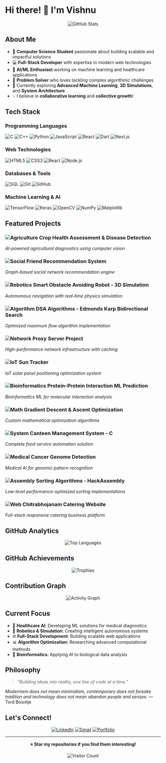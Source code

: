 # Hi there! 👋 I'm Vishnu

<div align="center">
  
![GitHub Stats](https://github-readme-stats.vercel.app/api?username=Vishnu868&show_icons=true&theme=radical&hide_border=true&bg_color=0D1117)

</div>

## About Me

- 🔭 **Computer Science Student** passionate about building scalable and impactful solutions
- 💻 **Full-Stack Developer** with expertise in modern web technologies
- 🤖 **AI/ML Enthusiast** working on machine learning and healthcare applications  
- 🎯 **Problem Solver** who loves tackling complex algorithmic challenges
- 🌱 Currently exploring **Advanced Machine Learning**, **3D Simulations**, and **System Architecture**
- 💡 I believe in **collaborative learning** and **collective growth**!

## Tech Stack

### Programming Languages
![C](https://img.shields.io/badge/C-00599C?style=for-the-badge&logo=c&logoColor=white)
![C++](https://img.shields.io/badge/C++-00599C?style=for-the-badge&logo=c%2B%2B&logoColor=white)
![Python](https://img.shields.io/badge/Python-3776AB?style=for-the-badge&logo=python&logoColor=white)
![JavaScript](https://img.shields.io/badge/JavaScript-F7DF1E?style=for-the-badge&logo=javascript&logoColor=black)
![React](https://img.shields.io/badge/React-20232A?style=for-the-badge&logo=react&logoColor=61DAFB)
![Dart](https://img.shields.io/badge/Dart-0175C2?style=for-the-badge&logo=dart&logoColor=white)
![Next.js](https://img.shields.io/badge/Next.js-000000?style=for-the-badge&logo=nextdotjs&logoColor=white)

### Web Technologies
![HTML5](https://img.shields.io/badge/HTML5-E34F26?style=for-the-badge&logo=html5&logoColor=white)
![CSS3](https://img.shields.io/badge/CSS3-1572B6?style=for-the-badge&logo=css3&logoColor=white)
![React](https://img.shields.io/badge/React-20232A?style=for-the-badge&logo=react&logoColor=61DAFB)
![Node.js](https://img.shields.io/badge/Node.js-43853D?style=for-the-badge&logo=node.js&logoColor=white)

### Databases & Tools
![SQL](https://img.shields.io/badge/SQL-4479A1?style=for-the-badge&logo=mysql&logoColor=white)
![Git](https://img.shields.io/badge/Git-F05032?style=for-the-badge&logo=git&logoColor=white)
![GitHub](https://img.shields.io/badge/GitHub-100000?style=for-the-badge&logo=github&logoColor=white)

### Machine Learning & AI
![TensorFlow](https://img.shields.io/badge/TensorFlow-FF6F00?style=for-the-badge&logo=tensorflow&logoColor=white)
![Keras](https://img.shields.io/badge/Keras-D00000?style=for-the-badge&logo=keras&logoColor=white)
![OpenCV](https://img.shields.io/badge/OpenCV-27338e?style=for-the-badge&logo=OpenCV&logoColor=white)
![NumPy](https://img.shields.io/badge/NumPy-013243?style=for-the-badge&logo=numpy&logoColor=white)
![Matplotlib](https://img.shields.io/badge/Matplotlib-11557c?style=for-the-badge&logo=python&logoColor=white)

## Featured Projects

### ![Agriculture](https://img.shields.io/badge/Agriculture-4CAF50?style=for-the-badge&logo=leaf&logoColor=white) **Crop Health Assessment & Disease Detection**
*AI-powered agricultural diagnostics using computer vision*

### ![Social](https://img.shields.io/badge/Social-1976D2?style=for-the-badge&logo=share&logoColor=white) **Friend Recommendation System**  
*Graph-based social network recommendation engine*

### ![Robotics](https://img.shields.io/badge/Robotics-FF5722?style=for-the-badge&logo=robot&logoColor=white) **Smart Obstacle Avoiding Robot - 3D Simulation**
*Autonomous navigation with real-time physics simulation*

### ![Algorithm](https://img.shields.io/badge/Algorithm-9C27B0?style=for-the-badge&logo=algorithm&logoColor=white) **DSA Algorithms - Edmonds Karp Bidirectional Search**
*Optimized maximum flow algorithm implementation*

### ![Network](https://img.shields.io/badge/Network-607D8B?style=for-the-badge&logo=server&logoColor=white) **Proxy Server Project**
*High-performance network infrastructure with caching*

### ![IoT](https://img.shields.io/badge/IoT-FF9800?style=for-the-badge&logo=sun&logoColor=white) **Sun Tracker**
*IoT solar panel positioning optimization system*

### ![Bioinformatics](https://img.shields.io/badge/Bioinformatics-E91E63?style=for-the-badge&logo=dna&logoColor=white) **Protein-Protein Interaction ML Prediction**
*Bioinformatics ML for molecular interaction analysis*

### ![Math](https://img.shields.io/badge/Mathematics-3F51B5?style=for-the-badge&logo=calculator&logoColor=white) **Gradient Descent & Ascent Optimization**
*Custom mathematical optimization algorithms*

### ![System](https://img.shields.io/badge/System-795548?style=for-the-badge&logo=restaurant&logoColor=white) **Canteen Management System - C**
*Complete food service automation solution*

### ![Medical](https://img.shields.io/badge/Medical-F44336?style=for-the-badge&logo=medical-cross&logoColor=white) **Cancer Genome Detection**
*Medical AI for genomic pattern recognition*

### ![Assembly](https://img.shields.io/badge/Assembly-424242?style=for-the-badge&logo=microchip&logoColor=white) **Sorting Algorithms - HackAssembly**
*Low-level performance-optimized sorting implementations*

### ![Web](https://img.shields.io/badge/Web-009688?style=for-the-badge&logo=web&logoColor=white) **Chitrabhojanam Catering Website**
*Full-stack responsive catering business platform*

## GitHub Analytics

<div align="center">
  


![Top Languages](https://github-readme-stats.vercel.app/api/top-langs/?username=Vishnu868&layout=compact&theme=radical&hide_border=true&bg_color=0D1117)

</div>

## GitHub Achievements

<div align="center">
  
![Trophies](https://github-profile-trophy.vercel.app/?username=Vishnu868&theme=radical&no-bg=true&no-frame=true&row=1&column=7)

</div>

## Contribution Graph

<div align="center">
  
![Activity Graph](https://github-readme-activity-graph.vercel.app/graph?username=Vishnu868&bg_color=0D1117&color=e06c75&line=e06c75&point=61dafb&area=true&hide_border=true)

</div>

## Current Focus

- 🔬 **Healthcare AI**: Developing ML solutions for medical diagnostics
- 🤖 **Robotics & Simulation**: Creating intelligent autonomous systems  
- 🌐 **Full-Stack Development**: Building scalable web applications
- 📊 **Algorithm Optimization**: Researching advanced computational methods
- 🧬 **Bioinformatics**: Applying AI to biological data analysis

## Philosophy

> *"Building ideas into reality, one line of code at a time."*

*Modernism does not mean minimalism, contemporary does not forsake tradition and technology does not mean abandon people and senses.* — Tord Boontje

## Let's Connect!

<div align="center">
  
[![LinkedIn](https://img.shields.io/badge/LinkedIn-0077B5?style=for-the-badge&logo=linkedin&logoColor=white)](https://linkedin.com/in/yourprofile)
[![Gmail](https://img.shields.io/badge/Gmail-D14836?style=for-the-badge&logo=gmail&logoColor=white)](mailto:your.email@gmail.com)
[![Portfolio](https://img.shields.io/badge/Portfolio-FF5722?style=for-the-badge&logo=todoist&logoColor=white)](https://yourportfolio.com)

</div>

---

<div align="center">
  
**⭐ Star my repositories if you find them interesting!**

![Visitor Count](https://visitor-badge.laobi.icu/badge?page_id=Vishnu868.Vishnu868)

</div>
